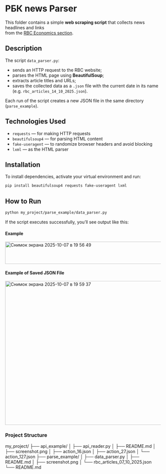 # РБК news Parser

This folder contains a simple **web scraping script** that collects news headlines and links  
from the [RBC Economics section](https://www.rbc.ru/economics/).

## Description

The script `data_parser.py`:
- sends an HTTP request to the RBC website;
- parses the HTML page using **BeautifulSoup**;
- extracts article titles and URLs;
- saves the collected data as a `.json` file with the current date in its name (e.g. `rbc_articles_14_10_2025.json`).

Each run of the script creates a new JSON file in the same directory (`parse_example`).

## Technologies Used

- `requests` — for making HTTP requests  
- `beautifulsoup4` — for parsing HTML content  
- `fake-useragent` — to randomize browser headers and avoid blocking  
- `lxml` — as the HTML parser  

##  Installation

To install dependencies, activate your virtual environment and run:

```bash
pip install beautifulsoup4 requests fake-useragent lxml
```
## How to Run

```bash
python my_project/parse_example/data_parser.py
```
If the script executes successfully, you’ll see output like this:

#### Example
<img width="878" height="72" alt="Снимок экрана 2025-10-07 в 19 56 49" src="https://github.com/user-attachments/assets/fc84e8ad-78d8-4d33-ba5e-406ea1a52194" />

#### Example of Saved JSON File
<img width="1123" height="465" alt="Снимок экрана 2025-10-07 в 19 59 37" src="https://github.com/user-attachments/assets/56c34ded-6e89-450c-bc5e-e225f275671e" />


  ### Project Structure
my_project/
├── api_example/
│   ├── api_reader.py
│   ├── README.md 
│   ├── screenshot.png
│   ├── action_16.json 
│   ├── action_27.json 
│   └──  action_127.json
├── parse_example/
│   ├── data_parser.py
│   ├── README.md
│   ├── screenshot.png
│   └── rbc_articles_07_10_2025.json
└── README.md

